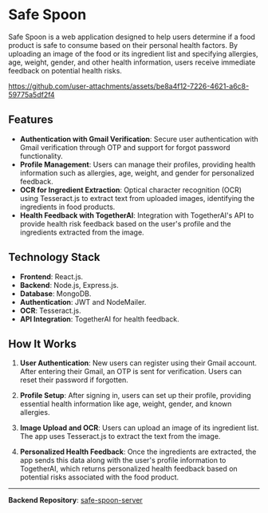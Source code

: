 # Safe Spoon

Safe Spoon is a web application designed to help users determine if a food product is safe to consume based on their personal health factors. By uploading an image of the food or its ingredient list and specifying allergies, age, weight, gender, and other health information, users receive immediate feedback on potential health risks.

https://github.com/user-attachments/assets/be8a4f12-7226-4621-a6c8-59775a5df2f4

## Features

- **Authentication with Gmail Verification**: Secure user authentication with Gmail verification through OTP and support for forgot password functionality.
- **Profile Management**: Users can manage their profiles, providing health information such as allergies, age, weight, and gender for personalized feedback.
- **OCR for Ingredient Extraction**: Optical character recognition (OCR) using Tesseract.js to extract text from uploaded images, identifying the ingredients in food products.
- **Health Feedback with TogetherAI**: Integration with TogetherAI's API to provide health risk feedback based on the user's profile and the ingredients extracted from the image.

## Technology Stack

- **Frontend**: React.js.
- **Backend**: Node.js, Express.js.
- **Database**: MongoDB.
- **Authentication**: JWT and NodeMailer.
- **OCR**: Tesseract.js.
- **API Integration**: TogetherAI for health feedback.

## How It Works

1. **User Authentication**: New users can register using their Gmail account. After entering their Gmail, an OTP is sent for verification. Users can reset their password if forgotten.

2. **Profile Setup**: After signing in, users can set up their profile, providing essential health information like age, weight, gender, and known allergies.

3. **Image Upload and OCR**: Users can upload an image of its ingredient list. The app uses Tesseract.js to extract the text from the image.

4. **Personalized Health Feedback**: Once the ingredients are extracted, the app sends this data along with the user's profile information to TogetherAI, which returns personalized health feedback based on potential risks associated with the food product.

---

**Backend Repository**: [safe-spoon-server](https://github.com/uttamkn/safe-spoon-server.git)
